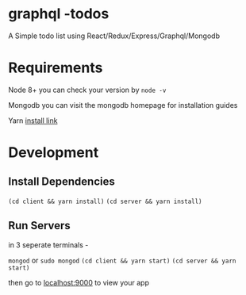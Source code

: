 # graphql -todos

A Simple todo list using React/Redux/Express/Graphql/Mongodb


# Requirements
Node 8+ 
you can check your version by `node -v`


Mongodb 
you can visit the mongodb homepage for installation guides

Yarn
[install link](https://yarnpkg.com/lang/en/docs/install/)



# Development


## Install Dependencies
`(cd client && yarn install)`
`(cd server && yarn install)`

## Run Servers 

in 3 seperate terminals -

`mongod` or `sudo mongod`
`(cd client && yarn start)`
`(cd server && yarn start)`

then go to [localhost:9000](localhost:9000) to view your app
